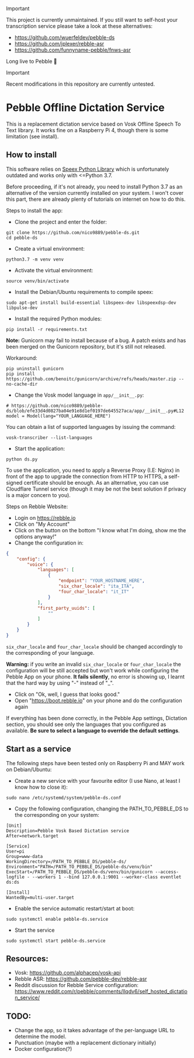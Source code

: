 > [!IMPORTANT]
> This project is currently unmaintained.
> If you still want to self-host your transcription service please take a look at these alternatives:
> * https://github.com/wuerfeldev/pebble-ds
> * https://github.com/jplexer/rebble-asr
> * https://github.com/funnyname-pebble/fnws-asr
>
> Long live to Pebble 🫶

> [!IMPORTANT]
> Recent modifications in this repository are currently untested.

# Pebble Offline Dictation Service

This is a replacement dictation service based on Vosk Offline Speech To Text library.
It works fine on a Raspberry Pi 4, though there is some limitation (see install).

## How to install

This software relies on [Speex Python Library](https://pypi.org/project/speex/) which is unfortunately outdated and
works only with <=Python 3.7.

Before proceeding, if it's not already, you need to install Python 3.7 as an alternative of the version currently
installed on your system. I won't cover this part, there are already plenty of tutorials on internet on how to do this.

Steps to install the app:
* Clone the project and enter the folder:
```shell
git clone https://github.com/nico9889/pebble-ds.git
cd pebble-ds
```
* Create a virtual environment: 
```shell
python3.7 -m venv venv
```
* Activate the virtual environment:
```shell
source venv/bin/activate
```
* Install the Debian/Ubuntu requirements to compile speex:

```shell
sudo apt-get install build-essential libspeex-dev libspeexdsp-dev libpulse-dev
```

* Install the required Python modules:
```shell
pip install -r requirements.txt
```

**Note:** Gunicorn may fail to install because of a bug. A patch exists and has been merged on the Gunicorn repository, 
but it's still not released.

Workaround:
```shell
pip uninstall gunicorn
pip install https://github.com/benoitc/gunicorn/archive/refs/heads/master.zip --no-cache-dir
```

* Change the Vosk model language in `app/__init__.py`:
```Python3
# https://github.com/nico9889/pebble-ds/blob/efe33d4d0827ba04e91e8d1ef0197de645527aca/app/__init__.py#L12
model = Model(lang="YOUR_LANGUAGE_HERE")
```

You can obtain a list of supported languages by issuing the command:
```shell
vosk-transcriber --list-languages
```

* Start the application:
```shell
python ds.py
```

To use the application, you need to apply a Reverse Proxy (I.E: Nginx) in front of the app to upgrade the connection
from HTTP to HTTPS, a self-signed certificate should be enough.
As an alternative, you can use Cloudflare Tunnel service (though it may be not the best solution if privacy is a major
concern to you).

Steps on Rebble Website:

* Login on https://rebble.io
* Click on "My Account"
* Click on the button on the bottom "I know what I'm doing, show me the options anyway!"
* Change the configuration in:

```json
{
    "config": {
        "voice": {
            "languages": [
                {
                    "endpoint": "YOUR_HOSTNAME_HERE",
                    "six_char_locale": "ita_ITA",
                    "four_char_locale": "it_IT"
                }
            ],
            "first_party_uuids": [
                ""
            ]
        }
    }
}
```

`six_char_locale` and `four_char_locale` should be changed accordingly to the corresponding of your language.

**Warning:** if you write an invalid `six_char_locale` or `four_char_locale` the configuration will be still accepted
but won't work while configuring the Pebble App on your phone.
**It fails silently**, no error is showing up, I learnt that the hard way by using "-" instead of "_".

* Click on "Ok, well, I guess that looks good."
* Open "https://boot.rebble.io" on your phone and do the configuration again

If everything has been done correctly, in the Pebble App settings, Dictation section, you should see
only the languages that you configured as available. **Be sure to select a language to override the default settings**.

## Start as a service
The following steps have been tested only on Raspberry Pi and MAY work on Debian/Ubuntu:
* Create a new service with your favourite editor (I use Nano, at least I know how to close it):
```shell
sudo nano /etc/systemd/system/pebble-ds.conf
```
* Copy the following configuration, changing the PATH_TO_PEBBLE_DS to the corresponding on your system:
```shell
[Unit]
Description=Pebble Vosk Based Dictation service
After=network.target

[Service]
User=pi
Group=www-data
WorkingDirectory=/PATH_TO_PEBBLE_DS/pebble-ds/
Environment="PATH=/PATH_TO_PEBBLE_DS/pebble-ds/venv/bin"
ExecStart=/PATH_TO_PEBBLE_DS/pebble-ds/venv/bin/gunicorn --access-logfile - --workers 1 --bind 127.0.0.1:9001 --worker-class eventlet ds:ds

[Install]
WantedBy=multi-user.target
```
* Enable the service automatic restart/start at boot:
```shell
sudo systemctl enable pebble-ds.service
```
* Start the service
```shell
sudo systemctl start pebble-ds.service
```

## Resources:
* Vosk: https://github.com/alphacep/vosk-api
* Rebble ASR: https://github.com/pebble-dev/rebble-asr
* Reddit discussion for Rebble Service configuration: https://www.reddit.com/r/pebble/comments/llqdv6/self_hosted_dictation_service/

## TODO:
* Change the app, so it takes advantage of the per-language URL to determine the model.
* Punctuation (maybe with a replacement dictionary initially)
* Docker configuration(?)


